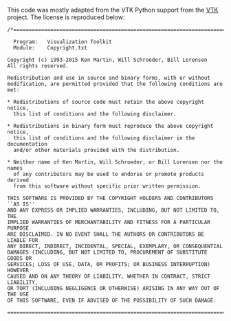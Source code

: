 This code was mostly adapted from the VTK Python support from the
[VTK](http://www.vtk.org) project. The license is reproduced below:

    /*=========================================================================

      Program:   Visualization Toolkit
      Module:    Copyright.txt

    Copyright (c) 1993-2015 Ken Martin, Will Schroeder, Bill Lorensen
    All rights reserved.

    Redistribution and use in source and binary forms, with or without
    modification, are permitted provided that the following conditions are met:

    * Redistributions of source code must retain the above copyright notice,
      this list of conditions and the following disclaimer.

    * Redistributions in binary form must reproduce the above copyright notice,
      this list of conditions and the following disclaimer in the documentation
      and/or other materials provided with the distribution.

    * Neither name of Ken Martin, Will Schroeder, or Bill Lorensen nor the names
      of any contributors may be used to endorse or promote products derived
      from this software without specific prior written permission.

    THIS SOFTWARE IS PROVIDED BY THE COPYRIGHT HOLDERS AND CONTRIBUTORS ``AS IS''
    AND ANY EXPRESS OR IMPLIED WARRANTIES, INCLUDING, BUT NOT LIMITED TO, THE
    IMPLIED WARRANTIES OF MERCHANTABILITY AND FITNESS FOR A PARTICULAR PURPOSE
    ARE DISCLAIMED. IN NO EVENT SHALL THE AUTHORS OR CONTRIBUTORS BE LIABLE FOR
    ANY DIRECT, INDIRECT, INCIDENTAL, SPECIAL, EXEMPLARY, OR CONSEQUENTIAL
    DAMAGES (INCLUDING, BUT NOT LIMITED TO, PROCUREMENT OF SUBSTITUTE GOODS OR
    SERVICES; LOSS OF USE, DATA, OR PROFITS; OR BUSINESS INTERRUPTION) HOWEVER
    CAUSED AND ON ANY THEORY OF LIABILITY, WHETHER IN CONTRACT, STRICT LIABILITY,
    OR TORT (INCLUDING NEGLIGENCE OR OTHERWISE) ARISING IN ANY WAY OUT OF THE USE
    OF THIS SOFTWARE, EVEN IF ADVISED OF THE POSSIBILITY OF SUCH DAMAGE.

    =========================================================================*/
